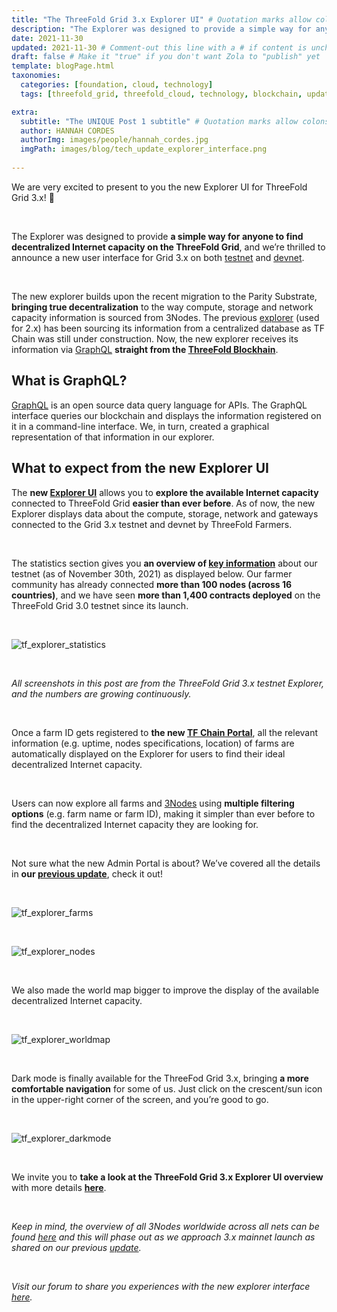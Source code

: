 ```yaml
---
title: "The ThreeFold Grid 3.x Explorer UI" # Quotation marks allow colons, semicolons, etc.
description: "The Explorer was designed to provide a simple way for anyone to find decentralized Internet capacity on the ThreeFold Grid, and we’re thrilled to announce a new user interface for Grid 3.x on both testnet and devnet!" # Quotation marks allow colons, semicolons, etc.
date: 2021-11-30
updated: 2021-11-30 # Comment-out this line with a # if content is unchanged
draft: false # Make it "true" if you don't want Zola to "publish" yet
template: blogPage.html
taxonomies:
  categories: [foundation, cloud, technology]
  tags: [threefold_grid, threefold_cloud, technology, blockchain, update]

extra:
  subtitle: "The UNIQUE Post 1 subtitle" # Quotation marks allow colons, semicolons, etc.
  author: HANNAH CORDES
  authorImg: images/people/hannah_cordes.jpg
  imgPath: images/blog/tech_update_explorer_interface.png
  
---
```


We are very excited to present to you the new Explorer UI for ThreeFold Grid 3.x! 🎉

<br/>

The Explorer was designed to provide **a simple way for anyone to find decentralized Internet capacity on the ThreeFold Grid**, and we’re thrilled to announce a new user interface for Grid 3.x on both [testnet](https://explorer.test.grid.tf/) and [devnet](https://explorer.dev.grid.tf/). 

<br/>

The new explorer builds upon the recent migration to the Parity Substrate, **bringing true decentralization** to the way compute, storage and network capacity information is sourced from 3Nodes. The previous [explorer](https://explorer.grid.tf/) (used for 2.x) has been sourcing its information from a centralized database as TF Chain was still under construction. Now, the new explorer receives its information via [GraphQL](https://library.threefold.me/info/manual/#/manual__explorer_graphql_intro) **straight from the [ThreeFold Blockhain](https://library.threefold.me/info/manual/#/manual__grid3_tfchain_init)**.

## What is GraphQL?

[GraphQL](https://graphql.org/) is an open source data query language for APIs. The GraphQL interface queries our blockchain and displays the information registered on it in a command-line interface. We, in turn, created a graphical representation of that information in our explorer.

## What to expect from the new Explorer UI

The **new [Explorer UI](https://library.threefold.me/info/manual/#/manual__explorer_home)** allows you to **explore the available Internet capacity** connected to ThreeFold Grid **easier than ever before**. As of now, the new Explorer displays data about the compute, storage, network and gateways connected to the Grid 3.x testnet and devnet by ThreeFold Farmers.

<br/>

The statistics section gives you **an overview of [key information](https://explorer.test.grid.tf/)** about our testnet (as of November 30th, 2021) as displayed below. Our farmer community has already connected **more than 100 nodes (across 16 countries)**, and we have seen **more than 1,400 contracts deployed** on the ThreeFold Grid 3.0 testnet since its launch.

<br/>

![tf_explorer_statistics](images/blog/tf_explorer_statistics.png)

<br/>

*All screenshots in this post are from the ThreeFold Grid 3.x testnet Explorer, and the numbers are growing continuously.*

<br/>

Once a farm ID gets registered to **the new [TF Chain Portal](https://library.threefold.me/info/manual/#/manual__tfchain_portal_home)**, all the relevant information (e.g. uptime, nodes specifications, location) of farms are automatically displayed on the Explorer for users to find their ideal decentralized Internet capacity. 

<br/>

Users can now explore all farms and [3Nodes](https://threefold.io/farm/) using **multiple filtering options** (e.g. farm name or farm ID), making it simpler than ever before to find the decentralized Internet capacity they are looking for. 

<br/>

Not sure what the new Admin Portal is about? We’ve covered all the details in **our [previous update](https://forum.threefold.io/t/introducing-the-tf-chain-admin-portal-for-farmers-and-grid-users/1526)**, check it out!

<br/>

![tf_explorer_farms](images/blog/tf_explorer_farms.png)

<br/>

![tf_explorer_nodes](images/blog/tf_explorer_nodes.png)

<br/>

We also made the world map bigger to improve the display of the available decentralized Internet capacity.

<br/>

![tf_explorer_worldmap](images/blog/tf_explorer_worldmap.png)

<br/>

Dark mode is finally available for the ThreeFod Grid 3.x, bringing **a more comfortable navigation** for some of us. Just click on the crescent/sun icon in the upper-right corner of the screen, and you’re good to go.

<br/>

![tf_explorer_darkmode](images/blog/tf_explorer_darkmode.png)

<br/>

We invite you to **take a look at the ThreeFold Grid 3.x Explorer UI overview** with more details **[here](https://library.threefold.me/info/manual/#/manual__explorer_ui)**.

<br/>

*Keep in mind, the overview of all 3Nodes worldwide across all nets can be found [here](https://explorer.grid.tf/) and this will phase out as we approach 3.x mainnet launch as shared on our previous [update](https://forum.threefold.io/t/whats-new-in-tf-grid-3-0-1-and-the-path-to-mainnet/1488).*

<br/>

*Visit our forum to share you experiences with the new explorer interface [here](https://forum.threefold.io/t/the-threefold-grid-3-x-explorer-ui/1536).*
